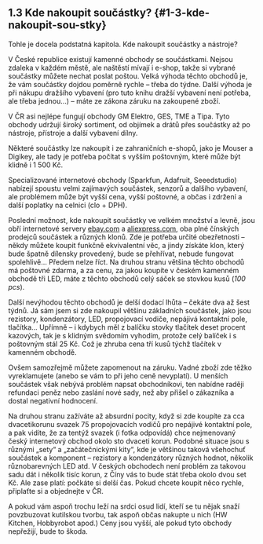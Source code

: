 ## 1.3 Kde nakoupit součástky? {#1-3-kde-nakoupit-sou-stky}

Tohle je docela podstatná kapitola. Kde nakoupit součástky a nástroje?

V České republice existují kamenné obchody se součástkami. Nejsou zdaleka v každém městě, ale naštěstí mívají i e-shop, takže si vybrané součástky můžete nechat poslat poštou. Velká výhoda těchto obchodů je, že vám součástky dojdou poměrně rychle – třeba do týdne. Další výhoda je při nákupu dražšího vybavení (pro tuto knihu dražší vybavení není potřeba, ale třeba jednou…) – máte ze zákona záruku na zakoupené zboží.

V ČR asi nejlépe fungují obchody GM Elektro, GES, TME a Tipa. Tyto obchody udržují široký sortiment, od objímek a drátů přes součástky až po nástroje, přístroje a další vybavení dílny.

Některé součástky lze nakoupit i ze zahraničních e-shopů, jako je Mouser a Digikey, ale tady je potřeba počítat s vyšším poštovným, které může být klidně i 1 500 Kč.

Specializované internetové obchody (Sparkfun, Adafruit, Seeedstudio) nabízejí spoustu velmi zajímavých součástek, senzorů a dalšího vybavení, ale problémem může být vyšší cena, vyšší poštovné, a občas i zdržení a další poplatky na celnici (clo + DPH).

Poslední možnost, kde nakoupit součástky ve velkém množství a levně, jsou obří internetové servery [ebay.com](http://ebay.com) a [aliexpress.com](http://aliexpress.com), oba plné čínských prodejců součástek a různých klonů. Zde je potřeba určité obezřetnosti – někdy můžete koupit funkčně ekvivalentní věc, a jindy získáte klon, který bude špatně dílensky provedený, bude se přehřívat, nebude fungovat spolehlivě… Předem nelze říct. Na druhou stranu většina těchto obchodů má poštovné zdarma, a za cenu, za jakou koupíte v českém kamenném obchodě tři LED, máte z těchto obchodů celý sáček se stovkou kusů (_100 pcs_).

Další nevýhodou těchto obchodů je delší dodací lhůta – čekáte dva až šest týdnů. Já sám jsem si zde nakoupil většinu základních součástek, jako jsou rezistory, kondenzátory, LED, propojovací vodiče, nepájivá kontaktní pole, tlačítka… Upřímně – i kdybych měl z balíčku stovky tlačítek deset procent kazových, tak je s klidným svědomím vyhodím, protože celý balíček i s poštovným stál 25 Kč. Což je zhruba cena tří kusů týchž tlačítek v kamenném obchodě.

Ovšem samozřejmě můžete zapomenout na záruku. Vadné zboží zde těžko vyreklamujete (anebo se vám to při jeho ceně nevyplatí). U menších součástek však nebývá problém napsat obchodníkovi, ten nabídne raději refundaci peněz nebo zaslání nové sady, než aby přišel o zákazníka a dostal negativní hodnocení.

Na druhou stranu zažíváte až absurdní pocity, když si zde koupíte za cca dvacetikorunu svazek 75 propojovacích vodičů pro nepájivé kontaktní pole, a pak vidíte, že za tentýž svazek (i fotka odpovídá) chce nejmenovaný český internetový obchod okolo sto dvaceti korun. Podobné situace jsou s různými „sety“ a „začátečnickými kity“, kde je většinou taková všehochuť součástek a komponent – rezistory a kondenzátory různých hodnot, několik různobarevných LED atd. V českých obchodech není problém za takovou sadu dát i několik tisíc korun, z Číny vás to bude stát třeba okolo dvou set Kč. Ale zase platí: počkáte si delší čas. Pokud chcete koupit něco rychle, připlaťte si a objednejte v ČR.

A pokud vám aspoň trochu leží na srdci osud lidí, kteří se tu nějak snaží povzbuzovat kutilskou tvorbu, tak aspoň občas nakupte u nich (HW Kitchen, Hobbyrobot apod.) Ceny jsou vyšší, ale pokud tyto obchody nepřežijí, bude to škoda.
